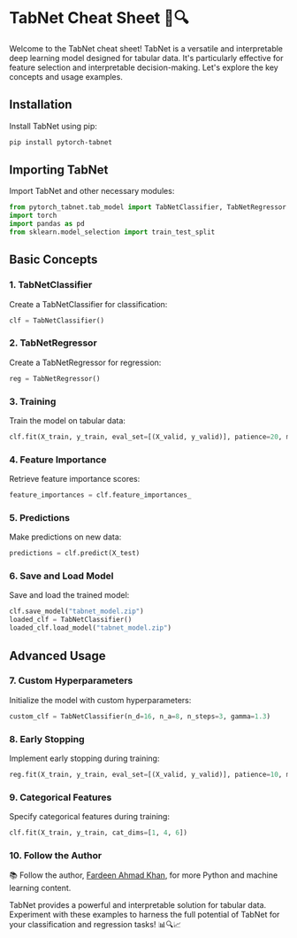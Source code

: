 # TabNet Cheat Sheet 📝🔍

Welcome to the TabNet cheat sheet! TabNet is a versatile and interpretable deep learning model designed for tabular data. It's particularly effective for feature selection and interpretable decision-making. Let's explore the key concepts and usage examples.

## Installation

Install TabNet using pip:

```bash
pip install pytorch-tabnet
```

## Importing TabNet

Import TabNet and other necessary modules:

```python
from pytorch_tabnet.tab_model import TabNetClassifier, TabNetRegressor
import torch
import pandas as pd
from sklearn.model_selection import train_test_split
```

## Basic Concepts

### 1. TabNetClassifier

Create a TabNetClassifier for classification:

```python
clf = TabNetClassifier()
```

### 2. TabNetRegressor

Create a TabNetRegressor for regression:

```python
reg = TabNetRegressor()
```

### 3. Training

Train the model on tabular data:

```python
clf.fit(X_train, y_train, eval_set=[(X_valid, y_valid)], patience=20, max_epochs=100)
```

### 4. Feature Importance

Retrieve feature importance scores:

```python
feature_importances = clf.feature_importances_
```

### 5. Predictions

Make predictions on new data:

```python
predictions = clf.predict(X_test)
```

### 6. Save and Load Model

Save and load the trained model:

```python
clf.save_model("tabnet_model.zip")
loaded_clf = TabNetClassifier()
loaded_clf.load_model("tabnet_model.zip")
```

## Advanced Usage

### 7. Custom Hyperparameters

Initialize the model with custom hyperparameters:

```python
custom_clf = TabNetClassifier(n_d=16, n_a=8, n_steps=3, gamma=1.3)
```

### 8. Early Stopping

Implement early stopping during training:

```python
reg.fit(X_train, y_train, eval_set=[(X_valid, y_valid)], patience=10, max_epochs=50)
```

### 9. Categorical Features

Specify categorical features during training:

```python
clf.fit(X_train, y_train, cat_dims=[1, 4, 6])
```

### 10. Follow the Author

📚 Follow the author, [Fardeen Ahmad Khan](https://github.com/I-Fardeen), for more Python and machine learning content.

TabNet provides a powerful and interpretable solution for tabular data. Experiment with these examples to harness the full potential of TabNet for your classification and regression tasks! 📊🔍📈
